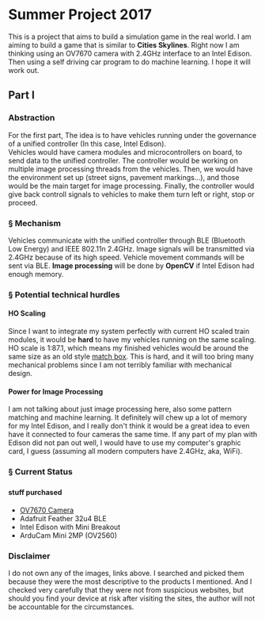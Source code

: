 # Summer Project 2017

<p>This is a project that aims to build a simulation game in the real world. I am aiming to build a game that is similar to <b>Cities Skylines</b>. Right now I am thinking using an OV7670 camera with 2.4GHz interface to an Intel Edison. Then using a self driving car program to do machine learning. I hope it will work out.</p>

<h2>Part I</h2>
<h3>Abstraction</h3>
<p>For the first part, The idea is to have vehicles running under the governance of a unified controller (In this case, Intel Edison).<br> Vehicles would have camera modules and microcontrollers on board, to send data to the unified controller. The controller would be working on multiple image processing threads from the vehicles. Then, we would have the environment set up (street signs, pavement markings...), and those would be the main target for image processing. Finally, the controller would give back controll signals to vehicles to make them turn left or right, stop or proceed.</p>
<h3>§ Mechanism</h3>
<p>Vehicles communicate with the unified controller through BLE (Bluetooth Low Energy) and IEEE 802.11n 2.4GHz. Image signals will be transmitted via 2.4GHz because of its high speed. Vehicle movement commands will be sent via BLE. <b>Image processing</b> will be done by <b>OpenCV</b> if Intel Edison had enough memory.</p>
<h3>§ Potential technical hurdles</h3>
<h4>HO Scaling</h4>
<p>Since I want to integrate my system perfectly with current HO scaled train modules, it would be <b>hard</b> to have my vehicles running on the same scaling. HO scale is 1:87.1, which means my finished vehicles would be around the same size as an old style <a href="https://s-media-cache-ak0.pinimg.com/originals/0f/e7/19/0fe71911d7171c289f0290b6d3489111.jpg">match box</a>. This is hard, and it will too bring many mechanical problems since I am not terribly familiar with mechanical design.</p>
<h4>Power for Image Processing</h4>
<p>I am not talking about just image processing here, also some pattern matching and machine learning. It definitely will chew up a lot of memory for my Intel Edison, and I really don't think it would be a great idea to even have it connected to four cameras the same time. If any part of my plan with Edison did not pan out well, I would have to use my computer's graphic card, I guess (assuming all modern computers have 2.4GHz, aka, WiFi).</p>
<h3>§ Current Status<h3>
<h4>stuff purchased</h4>
<ul>
  <li><a href="http://www.uctronics.com/media/catalog/product/cache/1/image/9df78eab33525d08d6e5fb8d27136e95/b/0/b0023_3.jpg">OV7670 Camera</a></li>
  <li>Adafruit Feather 32u4 BLE</li>
  <li>Intel Edison with Mini Breakout</li>
  <li>ArduCam Mini 2MP (OV2560)</li>
</ul>
  
<h3>Disclaimer</h3>
<p>I do not own any of the images, links above. I searched and picked them because they were the most descriptive to the products I mentioned. And I checked very carefully that they were not from suspicious websites, but should you find your device at risk after visiting the sites, the author will not be accountable for the circumstances.</p>
